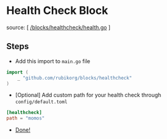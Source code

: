 # Health Check Block
source: [ [/blocks/healthcheck/health.go](https://github.com/rubikorg/blocks/blob/master/healthcheck/health.go) ]
## Steps

- Add this import to `main.go` file
```go
import (
	_ "github.com/rubikorg/blocks/healthcheck"
)
```

- [Optional] Add custom path for your health check through `config/default.toml`

```toml
[healthcheck]
path = "momos"
```

- [Done!]()